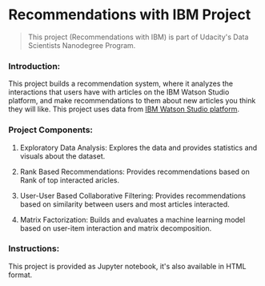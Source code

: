 # Recommendations with IBM Project
> This project (Recommendations with IBM) is part of Udacity's Data Scientists Nanodegree Program. 

### Introduction: 
This project builds a recommendation system, where it analyzes the interactions that users have with articles on the IBM Watson Studio platform, and make recommendations to them about new articles you think they will like. This project uses data from [IBM Watson Studio platform](https://dataplatform.cloud.ibm.com).

### Project Components:

1. Exploratory Data Analysis: 
    Explores the data and provides statistics and visuals about the dataset. 

2. Rank Based Recommendations: 
    Provides recommendations based on Rank of top interacted aricles. 

3. User-User Based Collaborative Filtering: 
    Provides recommendations based on similarity between users and most articles interacted. 

4. Matrix Factorization: 
    Builds and evaluates a machine learning model based on user-item interaction and matrix decomposition. 

### Instructions:
This project is provided as Jupyter notebook, it's also available in HTML format. 


